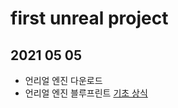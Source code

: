 # first unreal project

## 2021 05 05

* 언리얼 엔진 다운로드
* 언리얼 엔진 블루프린트 [기초 상식](https://youtu.be/EFXMW_UEDco)

